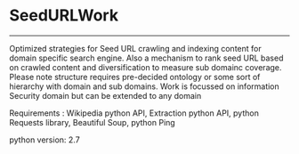 # SeedURLWork
----------------
Optimized strategies for Seed URL crawling and indexing content for domain specific search engine. Also a mechanism to rank seed URL based on crawled content and diversification to measure sub domainc coverage. Please note structure requires pre-decided ontology or some sort of hierarchy with domain and sub domains. Work is focussed on information Security domain but can be extended to any domain

Requirements : Wikipedia python API, Extraction python API, python Requests library, Beautiful Soup, python Ping

python version: 2.7
